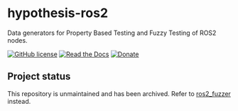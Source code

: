 # hypothesis-ros2

Data generators for Property Based Testing and Fuzzy Testing of ROS2 nodes.

[![GitHub license](https://img.shields.io/github/license/ros-testing/hypothesis-ros2.svg)](https://github.com/ros-testing/hypothesis-ros2/blob/master/LICENSE)
[![Read the Docs](https://img.shields.io/readthedocs/pip.svg)](http://hypothesis-ros2.readthedocs.io/)
[![Donate](https://img.shields.io/badge/Donate-PayPal-green.svg)](https://www.paypal.me/fkromer)

## Project status

This repository is unmaintained and has been archived. Refer to
[ros2_fuzzer](https://github.com/aliasrobotics/ros2_fuzzer) instead.
